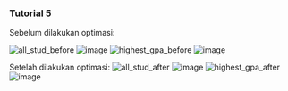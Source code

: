 ### Tutorial 5
Sebelum dilakukan optimasi:

![all_stud_before](https://github.com/Scarletra/exercise-profiling/assets/112821721/69ef37b8-a027-4257-a24a-ee4b2950bb91)
![image](https://github.com/Scarletra/exercise-profiling/assets/112821721/af88e0a6-146f-4394-bb82-3e82f1a563a5)
![highest_gpa_before](https://github.com/Scarletra/exercise-profiling/assets/112821721/6eafb49f-b016-4e01-af13-429aea9c9f26)
![image](https://github.com/Scarletra/exercise-profiling/assets/112821721/b83f8693-f46b-4c28-8281-3577d60beb4d)

Setelah dilakukan optimasi:
![all_stud_after](https://github.com/Scarletra/exercise-profiling/assets/112821721/3f6fbec7-800f-47c8-935c-80ad40ae1d33)
![image](https://github.com/Scarletra/exercise-profiling/assets/112821721/6248a500-ba91-407a-95eb-5c2319878637)
![highest_gpa_after](https://github.com/Scarletra/exercise-profiling/assets/112821721/2c6ece01-f72e-4eeb-8554-4c4c3468ad2c)
![image](https://github.com/Scarletra/exercise-profiling/assets/112821721/d9a22ecc-fb6a-4acf-82a7-a8770d5a4326)


